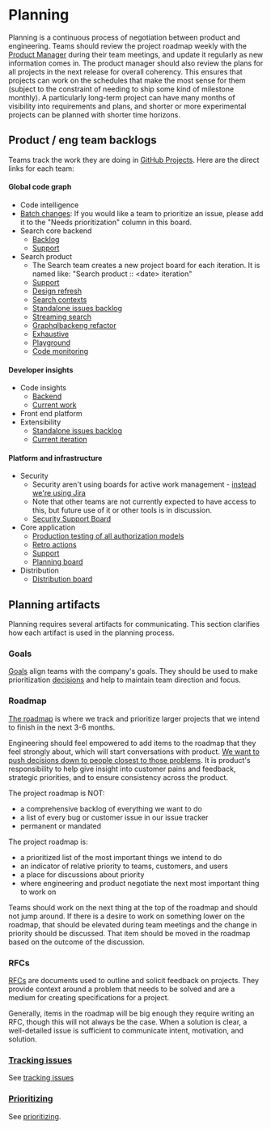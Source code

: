 # Planning

Planning is a continuous process of negotiation between product and engineering. Teams should review the project roadmap weekly with the [Product Manager](../roles/index.md#product-manager) during their team meetings, and update it regularly as new information comes in. The product manager should also review the plans for all projects in the next release for overall coherency. This ensures that projects can work on the schedules that make the most sense for them (subject to the constraint of needing to ship some kind of milestone monthly). A particularly long-term project can have many months of visibility into requirements and plans, and shorter or more experimental projects can be planned with shorter time horizons.

## Product / eng team backlogs

Teams track the work they are doing in [GitHub Projects](https://github.com/orgs/sourcegraph/projects). Here are the direct links for each team:

#### Global code graph

- Code intelligence
- [Batch changes](https://github.com/orgs/sourcegraph/projects/119): If you would like a team to prioritize an issue, please add it to the "Needs prioritization" column in this board.
- Search core backend
  - [Backlog](https://github.com/orgs/sourcegraph/projects/168)
  - [Support](https://github.com/orgs/sourcegraph/projects/166)
- Search product
  - The Search team creates a new project board for each iteration. It is named like: "Search product :: \<date> iteration"
  - [Support](https://github.com/orgs/sourcegraph/projects/165)
  - [Design refresh](https://github.com/orgs/sourcegraph/projects/159)
  - [Search contexts](https://github.com/orgs/sourcegraph/projects/113)
  - [Standalone issues backlog](https://github.com/orgs/sourcegraph/projects/99)
  - [Streaming search](https://github.com/orgs/sourcegraph/projects/120)
  - [Graphqlbackeng refactor](https://github.com/orgs/sourcegraph/projects/172)
  - [Exhaustive](https://github.com/orgs/sourcegraph/projects/172)
  - [Playground](https://github.com/orgs/sourcegraph/projects/173)
  - [Code monitoring](https://github.com/orgs/sourcegraph/projects/121)

#### Developer insights

- Code insights
  - [Backend](https://github.com/orgs/sourcegraph/projects/122)
  - [Current work](https://github.com/orgs/sourcegraph/projects/118)
- Front end platform
- Extensibility
  - [Standalone issues backlog](https://github.com/orgs/sourcegraph/projects/116)
  - [Current iteration](https://github.com/orgs/sourcegraph/projects/118)

#### Platform and infrastructure

- Security
  - Security aren't using boards for active work management - [instead we're using Jira](https://sourcegraph.atlassian.net/secure/RapidBoard.jspa?rapidView=4&projectKey=SECURITY&view=planning&selectedIssue=SECURITY-27&epics=visible&issueLimit=100)
  - Note that other teams are not currently expected to have access to this, but future use of it or other tools is in discussion.
  - [Security Support Board](https://github.com/orgs/sourcegraph/projects/178)
- Core application
  - [Production testing of all authorization models](https://github.com/orgs/sourcegraph/projects/164)
  - [Retro actions](https://github.com/orgs/sourcegraph/projects/162)
  - [Support](https://github.com/orgs/sourcegraph/projects/153)
  - [Planning board](https://github.com/orgs/sourcegraph/projects/148)
- Distribution
  - [Distribution board](https://github.com/orgs/sourcegraph/projects/197)

## Planning artifacts

Planning requires several artifacts for communicating. This section clarifies how each artifact is used in the planning process.

### Goals

[Goals](../../company/goals/index.md) align teams with the company's goals. They should be used to make prioritization [decisions](../../communication/decisions.md) and help to maintain team direction and focus.

### Roadmap

[The roadmap](../roadmap.md) is where we track and prioritize larger projects that we intend to finish in the next 3-6 months.

Engineering should feel empowered to add items to the roadmap that they feel strongly about, which will start conversations with product. [We want to push decisions down to people closest to those problems](../../communication/decisions.md#what-makes-an-effective-decision). It is product's responsibility to help give insight into customer pains and feedback, strategic priorities, and to ensure consistency across the product.

The project roadmap is NOT:

- a comprehensive backlog of everything we want to do
- a list of every bug or customer issue in our issue tracker
- permanent or mandated

The project roadmap is:

- a prioritized list of the most important things we intend to do
- an indicator of relative priority to teams, customers, and users
- a place for discussions about priority
- where engineering and product negotiate the next most important thing to work on

Teams should work on the next thing at the top of the roadmap and should not jump around. If there is a desire to work on something lower on the roadmap, that should be elevated during team meetings and the change in priority should be discussed. That item should be moved in the roadmap based on the outcome of the discussion.

### RFCs

[RFCs](../../communication/rfcs/index.md) are documents used to outline and solicit feedback on projects. They provide context around a problem that needs to be solved and are a medium for creating specifications for a project.

Generally, items in the roadmap will be big enough they require writing an RFC, though this will not always be the case. When a solution is clear, a well-detailed issue is sufficient to communicate intent, motivation, and solution.

### [Tracking issues](../../engineering/tracking_issues.md)

See [tracking issues](../../engineering/tracking_issues.md)

### [Prioritizing](prioritizing.md)

See [prioritizing](prioritizing.md).
